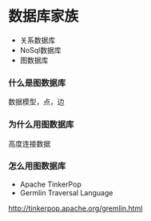 # 数据库家族
* 关系数据库
* NoSql数据库
* 图数据库

### 什么是图数据库

数据模型，点，边

### 为什么用图数据库

高度连接数据


### 怎么用图数据库

* Apache TinkerPop
* Germlin Traversal Language


http://tinkerpop.apache.org/gremlin.html